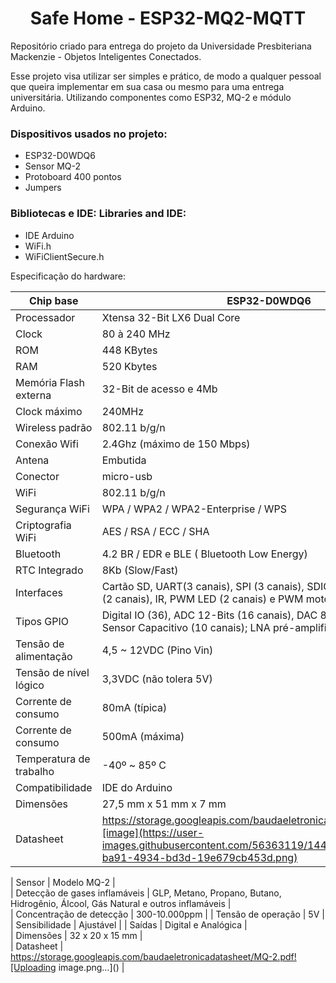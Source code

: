 <h1 align="center"> Safe Home - ESP32-MQ2-MQTT </h1>

Repositório criado para entrega do projeto da Universidade Presbiteriana Mackenzie - Objetos Inteligentes Conectados.

Esse projeto visa utilizar ser simples e prático, de modo a qualquer pessoal que queira implementar em sua casa ou mesmo para uma entrega universitária.
Utilizando componentes como ESP32, MQ-2 e módulo Arduino.

### Dispositivos usados no projeto:

 - ESP32-D0WDQ6
 - Sensor MQ-2
 - Protoboard 400 pontos
 - Jumpers

### Bibliotecas e IDE: Libraries and IDE:

   - IDE Arduino
   - WiFi.h
   - WiFiClientSecure.h

Especificação do hardware:

 |	Chip base	| ESP32-D0WDQ6 |	
 |	----------- | -------------- |	
 |	Processador |	Xtensa 32-Bit LX6 Dual Core |	
 |	Clock |	80 à 240 MHz |	
 |	ROM |	448 KBytes
 |	RAM |	520 Kbytes
 |	Memória Flash externa |	32-Bit de acesso e 4Mb |	
 |	Clock máximo |	240MHz |	
 |	Wireless	padrão |	802.11 b/g/n |	
 |	Conexão	Wifi |	2.4Ghz (máximo de 150 Mbps) |	
 |	Antena |	Embutida |	
 |	Conector |	micro-usb |	
 |	WiFi |	802.11 b/g/n |	2.4 à 2.5 GHz |	
 |	Segurança WiFi |	WPA / WPA2 / WPA2-Enterprise / WPS |	
 |	Criptografia WiFi |	AES / RSA / ECC / SHA |	
 |	Bluetooth |	4.2 BR / EDR e BLE ( Bluetooth Low Energy) |	
 |	RTC Integrado |	8Kb (Slow/Fast) |	
 |	Interfaces |	Cartão SD, UART(3 canais), SPI (3 canais), SDIO, I2C (2 canais), I2S (2 canais), IR, PWM LED (2 canais) e PWM motor (3 canais) |	
 |	Tipos GPIO |	Digital IO (36), ADC 12-Bits (16 canais), DAC 8-Bits (2 canais), Sensor Capacitivo (10 canais); LNA pré-amplificador |	
 |	Tensão de alimentação |	4,5 ~ 12VDC (Pino Vin) |	
 |	Tensão de nível lógico |	3,3VDC (não tolera 5V) |	
 |	Corrente de consumo |	80mA (típica) |	
 |	Corrente de consumo |	500mA (máxima) |	
 |	Temperatura de trabalho |	-40º ~ 85º C |	
 |	Compatibilidade |	IDE do Arduino |	
 |	Dimensões |	27,5 mm x 51 mm x 7 mm |	
 |	Datasheet |	https://storage.googleapis.com/baudaeletronicadatasheet/ESP32.pdf![image](https://user-images.githubusercontent.com/56363119/144471891-c1911253-ba91-4934-bd3d-19e679cb453d.png) |	

 |	Sensor |	Modelo	MQ-2 |	
 |	Detecção de gases inflamáveis |	GLP, Metano, Propano, Butano, Hidrogênio, Álcool, Gás Natural e outros inflamáveis |	
 |	Concentração de detecção |	300-10.000ppm |	
 |	Tensão de operação |	5V |	
 |	Sensibilidade |	Ajustável |	
 |	Saídas |	Digital e Analógica |	
 |	Dimensões |	32 x 20 x 15 mm |	
 |	Datasheet |	https://storage.googleapis.com/baudaeletronicadatasheet/MQ-2.pdf![Uploading image.png…]() |	


